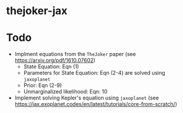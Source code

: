 # thejoker-jax

# Todo
- Implment equations from the `TheJoker` paper (see https://arxiv.org/pdf/1610.07602)
    - State Equation: Eqn (1)
    - Parameters for State Equation: Eqn (2-4) are solved using `jaxoplanet`
    - Prior: Eqn (2-9)
    - Unmarginalized likelihood: Eqn: 10
- Implement solving Kepler's equation using `jaxoplanet` (see https://jax.exoplanet.codes/en/latest/tutorials/core-from-scratch/)